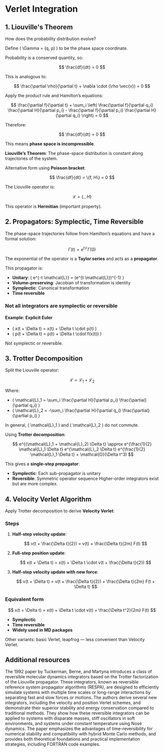 # Verlet Integration

## 1. Liouville's Theorem

How does the probability distribution evolve?

Define \( \Gamma = (q, p) \) to be the phase space coordinate.

Probability is a conserved quantity, so:

$$
\frac{df}{dt} = 0
$$

This is analogous to:

$$
\frac{\partial \rho}{\partial t} + \nabla \cdot (\rho \vec{v}) = 0
$$

Apply the product rule and Hamilton’s equations:

$$
\frac{\partial f}{\partial t} + \sum_i \left( \frac{\partial f}{\partial q_i} \frac{\partial H}{\partial p_i} - \frac{\partial f}{\partial p_i} \frac{\partial H}{\partial q_i} \right) = 0
$$

Therefore:

$$
\frac{df}{dt} = 0
$$

This means **phase space is incompressible**.

**Liouville’s Theorem**: The phase-space distribution is constant along trajectories of the system.

Alternative form using **Poisson bracket**:

$$
\frac{df}{dt} = \{f, H\} = 0
$$

The Liouville operator is:

$$
\mathcal{L} = \{., H\}
$$

This operator is **Hermitian** (important property).

## 2. Propagators: Symplectic, Time Reversible

The phase-space trajectories follow from Hamilton’s equations and have a formal solution:

$$
\Gamma(t) = e^{t \mathcal{L}} \Gamma(0)
$$

The exponential of the operator is a **Taylor series** and acts as a **propagator**.

This propagator is:

- **Unitary**: \( e^{-t \mathcal{L}} = (e^{t \mathcal{L}})^{-1} \)
- **Volume-preserving**: Jacobian of transformation is identity
- **Symplectic**: Canonical transformation
- **Time reversible**

### Not all integrators are symplectic or reversible

#### Example: Explicit Euler

- \( x(t + \Delta t) = x(t) + \Delta t \cdot p(t) \)
- \( p(t + \Delta t) = p(t) + \Delta t \cdot f(x(t)) \)

Not symplectic or reversible.

## 3. Trotter Decomposition

Split the Liouville operator:

$$
\mathcal{L} = \mathcal{L}_1 + \mathcal{L}_2
$$

Where:

- \( \mathcal{L}_1 = \sum_i \frac{\partial H}{\partial p_i} \frac{\partial}{\partial q_i} \)
- \( \mathcal{L}_2 = -\sum_i \frac{\partial H}{\partial q_i} \frac{\partial}{\partial p_i} \)

In general, \( \mathcal{L}_1 \) and \( \mathcal{L}_2 \) do not commute.

Using **Trotter decomposition**:

$$
e^{(\mathcal{L}_1 + \mathcal{L}_2) \Delta t} \approx e^{\frac{1}{2} \mathcal{L}_1 \Delta t} e^{\mathcal{L}_2 \Delta t} e^{\frac{1}{2} \mathcal{L}_1 \Delta t} + \mathcal{O}(\Delta t^3)
$$

This gives a **single-step propagator**:

- **Symplectic**: Each sub-propagator is unitary
- **Reversible**: Symmetric operator sequence
Higher-order integrators exist but are more complex.

## 4. Velocity Verlet Algorithm

Apply Trotter decomposition to derive **Velocity Verlet**:

### Steps

1. **Half-step velocity update**:

   $$
   v(t + \frac{\Delta t}{2}) = v(t) + \frac{\Delta t}{2m} F(t)
   $$

2. **Full-step position update**:

   $$
   x(t + \Delta t) = x(t) + \Delta t \cdot v(t + \frac{\Delta t}{2})
   $$

3. **Half-step velocity update with new force**:

   $$
   v(t + \Delta t) = v(t + \frac{\Delta t}{2}) + \frac{\Delta t}{2m} F(t + \Delta t)
   $$

### Equivalent form

$$
x(t + \Delta t) = x(t) + \Delta t \cdot v(t) + \frac{\Delta t^2}{2m} F(t)
$$

- **Symplectic**
- **Time reversible**
- **Widely used in MD packages**

Other variants: basic Verlet, leapfrog — less convenient than Velocity Verlet.

## Additional resources

The 1992 paper by Tuckerman, Berne, and Martyna introduces a class of reversible molecular dynamics integrators based on the Trotter factorization of the Liouville propagator. These integrators, known as reversible reference system propagator algorithms (RESPA), are designed to efficiently simulate systems with multiple time scales or long-range interactions by separating fast and slow forces or motions. The authors derive several new integrators, including the velocity and position Verlet schemes, and demonstrate their superior stability and energy conservation compared to traditional methods. They show how these reversible integrators can be applied to systems with disparate masses, stiff oscillators in soft environments, and systems under constant temperature using Nosé dynamics. The paper emphasizes the advantages of time-reversibility for numerical stability and compatibility with hybrid Monte Carlo methods, and provides both theoretical foundations and practical implementation strategies, including FORTRAN code examples.
